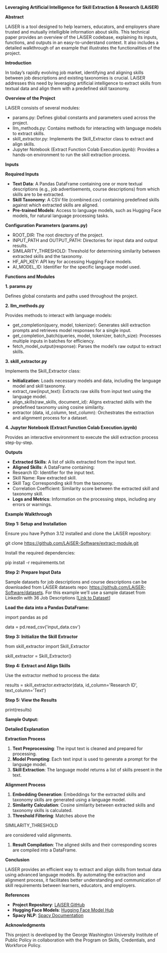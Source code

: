 **Leveraging Artificial Intelligence for Skill Extraction & Research (LAiSER)**

**Abstract**

LAiSER is a tool designed to help learners, educators, and employers share trusted and mutually intelligible information about skills. This technical paper provides an overview of the LAiSER codebase, explaining its inputs, functions, and outputs in an easy-to-understand context. It also includes a detailed walkthrough of an example that illustrates the functionalities of the project.

**Introduction**

In today’s rapidly evolving job market, identifying and aligning skills between job descriptions and existing taxonomies is crucial. LAiSER addresses this need by leveraging artificial intelligence to extract skills from textual data and align them with a predefined skill taxonomy.

**Overview of the Project**

LAiSER consists of several modules:

- params.py: Defines global constants and parameters used across the project.
- llm_methods.py: Contains methods for interacting with language models to extract skills.
- skill_extractor.py: Implements the Skill_Extractor class to extract and align skills.
- Jupyter Notebook (Extract Function Colab Execution.ipynb): Provides a hands-on environment to run the skill extraction process.

**Inputs**

**Required Inputs**

- **Text Data**: A Pandas DataFrame containing one or more textual descriptions (e.g., job advertisements, course descriptions) from which skills are to be extracted.
- **Skill Taxonomy**: A CSV file (combined.csv) containing predefined skills against which extracted skills are aligned.
- **Pre-trained Models**: Access to language models, such as Hugging Face models, for natural language processing tasks.

**Configuration Parameters (params.py)**

- ROOT_DIR: The root directory of the project.
- INPUT_PATH and OUTPUT_PATH: Directories for input data and output results.
- SIMILARITY_THRESHOLD: Threshold for determining similarity between extracted skills and the taxonomy.
- HF_API_KEY: API key for accessing Hugging Face models.
- AI_MODEL_ID: Identifier for the specific language model used.

**Functions and Modules**

**1\. params.py**

Defines global constants and paths used throughout the project.

**2\. llm_methods.py**

Provides methods to interact with language models:

- get_completion(query, model, tokenizer): Generates skill extraction prompts and retrieves model responses for a single input.
- get_completion_batch(queries, model, tokenizer, batch_size): Processes multiple inputs in batches for efficiency.
- fetch_model_output(response): Parses the model’s raw output to extract skills.

**3\. skill_extractor.py**

Implements the Skill_Extractor class:

- **Initialization**: Loads necessary models and data, including the language model and skill taxonomy.
- extract_raw(input_text): Extracts raw skills from input text using the language model.
- align_skills(raw_skills, document_id): Aligns extracted skills with the predefined taxonomy using cosine similarity.
- extractor (data, id_column, text_column): Orchestrates the extraction and alignment process for a dataset.

**4\. Jupyter Notebook (Extract Function Colab Execution.ipynb)**

Provides an interactive environment to execute the skill extraction process step-by-step.

**Outputs**

- **Extracted Skills**: A list of skills extracted from the input text.
- **Aligned Skills**: A DataFrame containing:
- Research ID: Identifier for the input text.
- Skill Name: Raw extracted skill.
- Skill Tag: Corresponding skill from the taxonomy.
- Correlation Coefficient: Similarity score between the extracted skill and taxonomy skill.
- **Logs and Metrics**: Information on the processing steps, including any errors or warnings.

**Example Walkthrough**

**Step 1: Setup and Installation**

Ensure you have Python 3.12 installed and clone the LAiSER repository:

git clone <https://github.com/LAiSER-Software/extract-module.git>

Install the required dependencies:

pip install -r requirements.txt

**Step 2: Prepare Input Data**

Sample datasets for job descriptions and course descriptions can be downloaded from LAiSER datasets repo: <https://github.com/LAiSER-Software/datasets>. For this example we’ll use a sample dataset from LinkedIn with 36 Job Descriptions \[[Link to Dataset](https://raw.githubusercontent.com/LAiSER-Software/datasets/refs/heads/master/jobs-data/linkedin_jobs_sample_36rows.csv)\]

<!-- ![Sample Input](assets/sample_input.png) -->

**Load the data into a Pandas DataFrame:**

import pandas as pd

data = pd.read_csv('input_data.csv')

**Step 3: Initialize the Skill Extractor**

from skill_extractor import Skill_Extractor

skill_extractor = Skill_Extractor()

**Step 4: Extract and Align Skills**

Use the extractor method to process the data:

results = skill_extractor.extractor(data, id_column='Research ID', text_column='Text')

**Step 5: View the Results**

print(results)

**Sample Output:**

<!-- ![Sample Output](assets/sample_output.png) -->

**Detailed Explanation**

**Extraction Process**

1. **Text Preprocessing**: The input text is cleaned and prepared for processing.
2. **Model Prompting**: Each text input is used to generate a prompt for the language model.
3. **Skill Extraction**: The language model returns a list of skills present in the text.

**Alignment Process**

1. **Embedding Generation**: Embeddings for the extracted skills and taxonomy skills are generated using a language model.
2. **Similarity Calculation**: Cosine similarity between extracted skills and taxonomy skills is calculated.
3. **Threshold Filtering**: Matches above the

SIMILARITY_THRESHOLD

are considered valid alignments.

1. **Result Compilation**: The aligned skills and their corresponding scores are compiled into a DataFrame.

**Conclusion**

LAiSER provides an efficient way to extract and align skills from textual data using advanced language models. By automating the extraction and alignment process, it facilitates better understanding and communication of skill requirements between learners, educators, and employers.

**References**

- **Project Repository**: [LAiSER GitHub](https://github.com/Micah-Sanders/LAiSER)
- **Hugging Face Models**: [Hugging Face Model Hub](https://huggingface.co/models)
- **Spacy NLP**: [Spacy Documentation](https://spacy.io/usage)

**Acknowledgments**

This project is developed by the George Washington University Institute of Public Policy in collaboration with the Program on Skills, Credentials, and Workforce Policy.